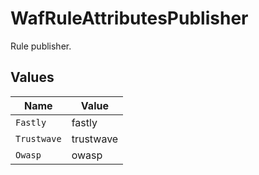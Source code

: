 # WafRuleAttributesPublisher

Rule publisher.


## Values

| Name        | Value       |
| ----------- | ----------- |
| `Fastly`    | fastly      |
| `Trustwave` | trustwave   |
| `Owasp`     | owasp       |